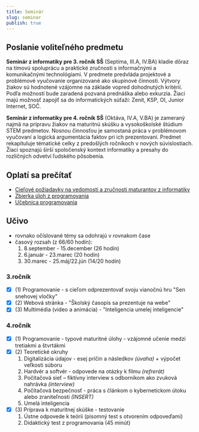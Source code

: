 ```yaml
---
title: Seminár
slug: seminar
publish: true
---
```


## Poslanie voliteľného predmetu

**Seminár z informatiky pre 3. ročník SŠ** (Septima, III.A, IV.BA) kladie dôraz na tímovú spoluprácu a praktické zručnosti s informačnými a komunikačnými technológiami. V predmete predvláda projektové a problémové vyučovanie organizované ako skupinové činnosti. Výtvory žiakov sú hodnotené vzájomne na základe vopred dohodnutých kritérií. Podľa možností bude zaradená pozvaná prednáška alebo exkurzia. Žiaci majú možnosť zapojiť sa do informatických súťaží: Zenit, KSP, OI, Junior Internet, SOČ.

**Seminár z informatiky pre 4. ročník SŠ** (Oktáva, IV.A, V.BA) je zameraný najmä na prípravu žiakov na maturitnú skúšku a vysokoškolské štúdium STEM predmetov. Nosnou činnosťou je samostaná práca v problémovom vyučovaní a logická argumentácia faktov pri ich prezentovaní. Predmet rekapituluje tématické celky z predošlých ročníkoch v nových súvislostiach. Žiaci spoznajú širší spoločenský kontext informatiky a presahy do rozličných odvetví ľudského pôsobenia.

## Oplatí sa prečítať
- [Cieľové požiadavky na vedomosti a zručnosti maturantov z informatiky](https://www.statpedu.sk/files/articles/nove_dokumenty/cielove-poziadavky-pre-mat-skusky/informatika.pdf)
- [Zbierka úloh z programovania](/programovanie/zbierka-uloh/premenne/uvod)
- [Učebnica programovania](https://abcpython.input.sk/)

## Učivo

- rovnako očíslované témy sa odohrajú v rovnakom čase
- časový rozsah (z 66/60 hodín):
    1. 8.september - 15.december (26 hodín)
    2. 6.január - 23.marec (20 hodín)
    3. 30.marec - 25.máj/22.jún (14/20 hodín)

### 3.ročník

- [x] (1) Programovanie - s cieľom odprezentovať svoju vianočnú hru "Sen snehovej vločky"
- [x] (2) Webová stránka - "Školský časopis sa prezentuje na webe"
- [x] (3) Multimédia (video a animácia) - "Inteligencia umelej inteligencie"

### 4.ročník

- [x] (1) Programovanie - typové maturitné úlohy - vzájomné učenie medzi tretiakmi a štvrtákmi
- [x] (2) Teoretické okruhy
    1. Digitalizácia údajov - esej príčin a následkov *(úvaha)* + výpočet veľkosti súboru
    2. Hardvér a softvér -  odpovede na otázky k filmu *(refrerát)*
    3. Počítačová sieť – fiktívny interview s odborníkom ako zvuková nahrávka *(interview)*
    4. Počítačová bezpečnosť - práca s článkom o kybernetickom útoku alebo zraniteľnosti *(INSERT)*
    5. Umelá inteligencia
- [x] (3) Príprava k maturitnej skúške - testovanie
    1. Ústne odpovede k teórii (písomný test s otvorením odpoveďami)
    2. Didaktický test z programovania (45 minút)